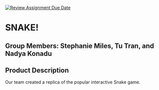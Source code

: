[![Review Assignment Due Date](https://classroom.github.com/assets/deadline-readme-button-24ddc0f5d75046c5622901739e7c5dd533143b0c8e959d652212380cedb1ea36.svg)](https://classroom.github.com/a/GqrHw_cP)
# SNAKE!

## __Group Members: Stephanie Miles, Tu Tran, and Nadya Konadu__

## __Product Description__

Our team created a replica of the popular interactive Snake game. 
